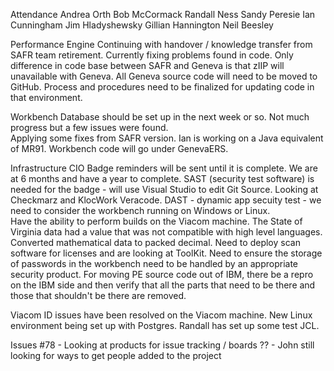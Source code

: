Attendance
Andrea Orth
Bob McCormack 
Randall Ness 
Sandy Peresie 
Ian Cunningham 
Jim Hladyshewsky 
Gillian Hannington
Neil Beesley

Performance Engine
Continuing with handover / knowledge transfer from SAFR team retirement.  Currently fixing problems found in code.    Only difference in code base between SAFR and Geneva is that zIIP will unavailable with Geneva.  All Geneva source code will need to be moved to GitHub.  Process and procedures need to be finalized for updating code in that environment.

Workbench
Database should be set up in the next week or so.  Not much progress but a few issues were found.  
Applying some fixes from SAFR version.  Ian is working on a Java equivalent of MR91.  Workbench code will go under GenevaERS.

Infrastructure
CIO Badge reminders will be sent until it is complete.  We are at 6 months and have a year to complete.  SAST (security test software) is needed for the badge - will use Visual Studio to edit Git Source.  Looking at Checkmarz and KlocWork Veracode.  DAST - dynamic app secuity test - we need to consider the workbench running on Windows or Linux.  
Have the ability to perform builds on the Viacom machine.
The State of Virginia data had a value that was not compatible with high level languages.  Converted mathematical data to packed decimal.
Need to deploy scan software for licenses and are looking at ToolKit.
Need to ensure the storage of passwords in the workbench need to be handled by an appropriate security product.
For moving PE source code out of IBM, there be a repro on the IBM side and then verify that all the parts that need to be there and those that shouldn't be there are removed.

Viacom
ID issues have been resolved on the Viacom machine.
New Linux environment being set up with Postgres.
Randall has set up some test JCL.

Issues
#78 - Looking at products for issue tracking / boards
?? - John still looking for ways to get people added to the project
